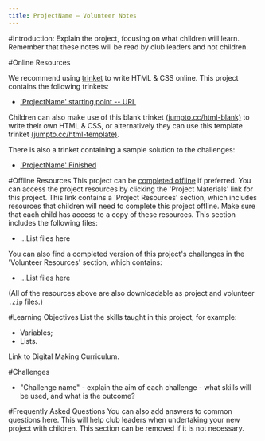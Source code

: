 ```yaml
---
title: ProjectName — Volunteer Notes
---
```


#Introduction:
Explain the project, focusing on what children will learn. Remember that these notes will be read by club leaders and not children.

#Online Resources

We recommend using [trinket](https://trinket.io/) to write HTML & CSS online. This project contains the following trinkets:

+ ['ProjectName' starting point -- URL](URL)

Children can also make use of this blank trinket [(jumpto.cc/html-blank)](http://jumpto.cc/html-blank) to write their own HTML & CSS, or alternatively they can use this template trinket [(jumpto.cc/html-template)](http://jumpto.cc/html-template).

There is also a trinket containing a sample solution to the challenges:

+ ['ProjectName' Finished](URL)

#Offline Resources
This project can be [completed offline](https://www.codeclubprojects.org/en-GB/resources/webdev-working-offline/) if preferred. You can access the project resources by clicking the 'Project Materials' link for this project. This link contains a 'Project Resources' section, which includes resources that children will need to complete this project offline. Make sure that each child has access to a copy of these resources. This section includes the following files:

+ ...List files here

You can also find a completed version of this project's challenges in the 'Volunteer Resources' section, which contains:

+ ...List files here

(All of the resources above are also downloadable as project and volunteer `.zip` files.)

#Learning Objectives
List the skills taught in this project, for example:
+ Variables;
+ Lists.

Link to Digital Making Curriculum.

#Challenges
+ "Challenge name" - explain the aim of each challenge - what skills will be used, and what is the outcome?

#Frequently Asked Questions
You can also add answers to common questions here. This will help club leaders when undertaking your new project with children. This section can be removed if it is not necessary.
